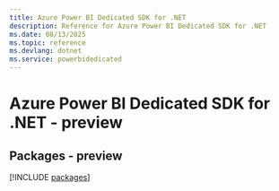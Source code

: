 ```yaml
---
title: Azure Power BI Dedicated SDK for .NET
description: Reference for Azure Power BI Dedicated SDK for .NET
ms.date: 08/13/2025
ms.topic: reference
ms.devlang: dotnet
ms.service: powerbidedicated
---
```

# Azure Power BI Dedicated SDK for .NET - preview
## Packages - preview
[!INCLUDE [packages](power-bi-dedicated-index.md)]